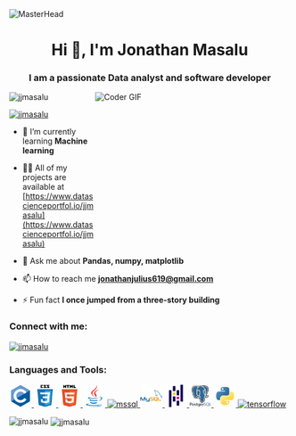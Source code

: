 <MasterHead>
  <img src="https://i.pinimg.com/originals/fc/71/63/fc71635c7f1b09ed30413f59bb749582.gif" alt="MasterHead" width=500px height=300px>
</MasterHead>

<h1 align="center">Hi 👋, I'm Jonathan Masalu</h1>
<h3 align="center">I am a passionate Data analyst and software developer</h3>

<img align="right" alt="Coder GIF" height="250" width="350" src="https://camo.githubusercontent.com/4d9f5ecceb711eec6e2018f38a5677dc657c9738d4a65ba3b928c41c0a45b439/68747470733a2f2f6d69726f2e6d656469756d2e636f6d2f6d61782f313336302f302a37513379765349765f7430696f4a2d5a2e676966" />

<p align="left">
  <img src="https://komarev.com/ghpvc/?username=jjmasalu&label=Profile%20views&color=0e75b6&style=flat" alt="jjmasalu" />
</p>

<p align="left">
  <a href="https://github.com/ryo-ma/github-profile-trophy">
    <img src="https://github-profile-trophy.vercel.app/?username=jjmasalu" alt="jjmasalu" />
  </a>
</p>

- 🌱 I’m currently learning **Machine learning**

- 👨‍💻 All of my projects are available at [https://www.datascienceportfol.io/jjmasalu](https://www.datascienceportfol.io/jjmasalu)

- 💬 Ask me about **Pandas, numpy, matplotlib**

- 📫 How to reach me **jonathanjulius619@gmail.com**

- ⚡ Fun fact **I once jumped from a three-story building**

<h3 align="left">Connect with me:</h3>
<p align="left">
  <a href="https://www.linkedin.com/in/jonathan-masalu-b4a057217" target="_blank">
    <img align="center" src="https://raw.githubusercontent.com/rahuldkjain/github-profile-readme-generator/master/src/images/icons/Social/linked-in-alt.svg" alt="jjmasalu" height="30" width="40" />
  </a>
</p>

<h3 align="left">Languages and Tools:</h3>
<p align="left">
  <a href="https://www.cprogramming.com/" target="_blank" rel="noreferrer">
    <img src="https://raw.githubusercontent.com/devicons/devicon/master/icons/c/c-original.svg" alt="c" width="40" height="40" />
  </a>
  <a href="https://www.w3schools.com/css/" target="_blank" rel="noreferrer">
    <img src="https://raw.githubusercontent.com/devicons/devicon/master/icons/css3/css3-original-wordmark.svg" alt="css3" width="40" height="40" />
  </a>
  <a href="https://www.w3.org/html/" target="_blank" rel="noreferrer">
    <img src="https://raw.githubusercontent.com/devicons/devicon/master/icons/html5/html5-original-wordmark.svg" alt="html5" width="40" height="40" />
  </a>
  <a href="https://www.java.com" target="_blank" rel="noreferrer">
    <img src="https://raw.githubusercontent.com/devicons/devicon/master/icons/java/java-original.svg" alt="java" width="40" height="40" />
  </a>
  <a href="https://www.microsoft.com/en-us/sql-server" target="_blank" rel="noreferrer">
    <img src="https://www.svgrepo.com/show/303229/microsoft-sql-server-logo.svg" alt="mssql" width="40" height="40" />
  </a>
  <a href="https://www.mysql.com/" target="_blank" rel="noreferrer">
    <img src="https://raw.githubusercontent.com/devicons/devicon/master/icons/mysql/mysql-original-wordmark.svg" alt="mysql" width="40" height="40" />
  </a>
  <a href="https://pandas.pydata.org/" target="_blank" rel="noreferrer">
    <img src="https://raw.githubusercontent.com/devicons/devicon/2ae2a900d2f041da66e950e4d48052658d850630/icons/pandas/pandas-original.svg" alt="pandas" width="40" height="40" />
  </a>
  <a href="https://www.postgresql.org" target="_blank" rel="noreferrer">
    <img src="https://raw.githubusercontent.com/devicons/devicon/master/icons/postgresql/postgresql-original-wordmark.svg" alt="postgresql" width="40" height="40" />
  </a>
  <a href="https://www.python.org" target="_blank" rel="noreferrer">
    <img src="https://raw.githubusercontent.com/devicons/devicon/master/icons/python/python-original.svg" alt="python" width="40" height="40" />
  </a>
  <a href="https://www.tensorflow.org" target="_blank" rel="noreferrer">
    <img src="https://www.vectorlogo.zone/logos/tensorflow/tensorflow-icon.svg" alt="tensorflow" width="40" height="40" />
  </a>
</p>

<p>
  <img align="left" src="https://github-readme-stats.vercel.app/api/top-langs?username=jjmasalu&show_icons=true&locale=en&layout=compact" alt="jjmasalu" />
</p>

<p>&nbsp;<img align="center" src="https://github-readme-stats.vercel.app/api?username=jjmasalu&show_icons=true&locale=en" alt="jjmasalu" /></p>
